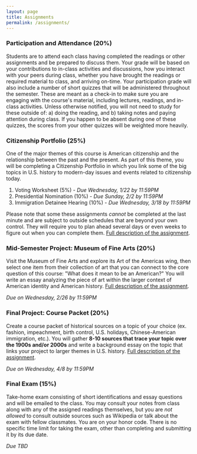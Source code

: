 ```yaml
---
layout: page
title: Assignments
permalink: /assignments/
---
```


### Participation and Attendance (20%)

Students are to attend each class having completed the readings or other assignments and be prepared to discuss them. Your grade will be based on your contributions to in-class activities and discussions, how you interact with your peers during class, whether you have brought the readings or required material to class, and arriving on-time. Your participation grade will also include a number of short quizzes that will be administered throughout the semester. These are meant as a check-in to make sure you are engaging with the course's material, including lectures, readings, and in-class activities. Unless otherwise notified, you will not need to study for these outside of: a) doing the reading, and b) taking notes and paying attention during class. If you happen to be absent during one of these quizzes, the scores from your other quizzes will be weighted more heavily. 

### Citizenship Portfolio (25%)

One of the major themes of this course is American citizenship and the relationship between the past and the present. As part of this theme, you will be completing a Citizenship Portfolio in which you link some of the big topics in U.S. history to modern-day issues and events related to citizenship today.

1. Voting Worksheet (5%) - *Due Wednesday, 1/22 by 11:59PM*
2. Presidential Nomination (10%) - *Due Sunday, 2/2 by 11:59PM*
3. Immigration Detainee Hearing (10%) - *Due Wednesday, 3/18 by 11:59PM*

Please note that some these assignments *cannot* be completed at the last minute and are subject to outside schedules that are beyond your own control. They will require you to plan ahead several days or even weeks to figure out when you can complete them. [Full description of the assignment]({{site.baseurl}}/citizenship-portfolio).

### Mid-Semester Project: Museum of Fine Arts (20%)

Visit the Museum of Fine Arts and explore its Art of the Americas wing, then select one item from their collection of art that you can connect to the core question of this course: "What does it mean to be an American?" You will write an essay analyzing the piece of art within the larger context of American identity and American history. [Full description of the assignment]({{site.baseurl}}/mfa-project).

*Due on Wednesday, 2/26 by 11:59PM*

### Final Project: Course Packet (20%)

Create a course packet of historical sources on a topic of your choice (ex. fashion, impeachment, birth control, U.S. holidays, Chinese-American immigration, etc.). You will gather **8-10 sources that trace your topic over the 1900s and/or 2000s** and write a background essay on the topic that links your project to larger themes in U.S. history. [Full description of the assignment]({{site.baseurl}}/final-project).

*Due on Wednesday, 4/8 by 11:59PM*

### Final Exam (15%)

Take-home exam consisting of short identifications and essay questions and will be emailed to the class. You may consult your notes from class along with any of the assigned readings themselves, but you are *not allowed* to consult outside sources such as Wikipedia or talk about the exam with fellow classmates. You are on your honor code. There is no specific time limit for taking the exam, other than completing and submitting it by its due date.

*Due TBD*